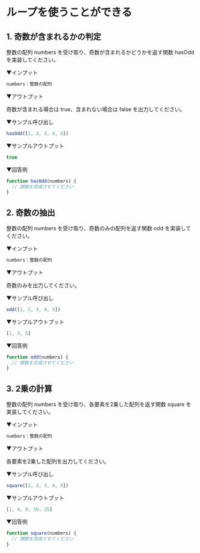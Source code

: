 # ループを使うことができる

## 1. 奇数が含まれるかの判定

整数の配列 numbers を受け取り、奇数が含まれるかどうかを返す関数 hasOdd を実装してください。

▼インプット

```js
numbers：整数の配列
```

▼アウトプット

奇数が含まれる場合は true、含まれない場合は false を出力してください。

▼サンプル呼び出し

```js
hasOdd([1, 2, 3, 4, 5])
```

▼サンプルアウトプット

```js
true
```

▼回答例

```js
function hasOdd(numbers) {
  // 関数を完成させてください
}
```

## 2. 奇数の抽出

整数の配列 numbers を受け取り、奇数のみの配列を返す関数 odd を実装してください。

▼インプット

```js
numbers：整数の配列
```

▼アウトプット

奇数のみを出力してください。

▼サンプル呼び出し

```js
odd([1, 2, 3, 4, 5])
```

▼サンプルアウトプット

```js
[1, 3, 5]
```

▼回答例

```js
function odd(numbers) {
  // 関数を完成させてください
}
```

## 3. 2乗の計算

整数の配列 numbers を受け取り、各要素を2乗した配列を返す関数 square を実装してください。

▼インプット

```js
numbers：整数の配列
```

▼アウトプット

各要素を2乗した配列を出力してください。

▼サンプル呼び出し

```js
square([1, 2, 3, 4, 5])
```

▼サンプルアウトプット

```js
[1, 4, 9, 16, 25]
```

▼回答例

```js
function square(numbers) {
  // 関数を完成させてください
}
```

